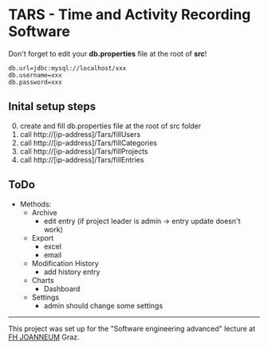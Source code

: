 # TARS - Time and Activity Recording Software

Don't forget to edit your **db.properties** file at the root of **src**!

```
db.url=jdbc:mysql://localhost/xxx
db.username=xxx
db.password=xxx
```

## Inital setup steps
0. create and fill db.properties file at the root of src folder
1. call http://[ip-address]/Tars/fillUsers
2. call http://[ip-address]/Tars/fillCategories
3. call http://[ip-address]/Tars/fillProjects
4. call http://[ip-address]/Tars/fillEntries

## ToDo
* Methods:
    * Archive
        * edit entry (if project leader is admin -> entry update doesn't work)
    * Export
        * excel
        * email
    * Modification History
        * add history entry
    * Charts
        * Dashboard
    * Settings
        * admin should change some settings

---
This project was set up for the "Software engineering advanced" lecture at [FH JOANNEUM](https://www.fh-joanneum.at/) Graz.
